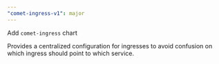 ```yaml
---
"comet-ingress-v1": major
---
```


Add `comet-ingress` chart

Provides a centralized configuration for ingresses to avoid confusion on which ingress should point to which service.